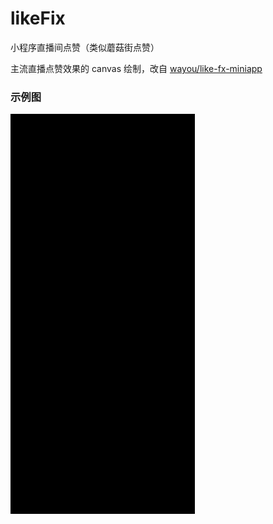 # likeFix
小程序直播间点赞（类似蘑菇街点赞）

主流直播点赞效果的 canvas 绘制，改自 [wayou/like-fx-miniapp](https://github.com/wayou/like-fx-miniapp)

### 示例图

![images](https://github.com/392736970/likeFix/blob/master/assets/%E7%82%B9%E8%B5%9E%E7%A4%BA%E4%BE%8B.gif)
